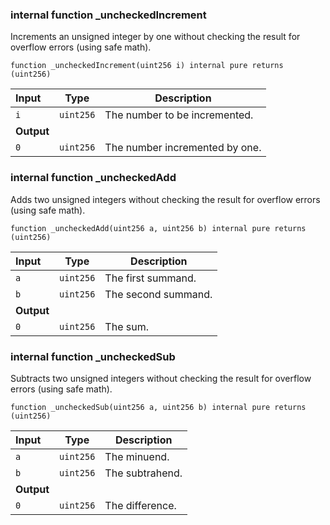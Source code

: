 ### internal function \_uncheckedIncrement

Increments an unsigned integer by one without checking the result for overflow errors (using safe math).

```solidity
function _uncheckedIncrement(uint256 i) internal pure returns (uint256)
```

| Input      | Type      | Description                    |
| :--------- | --------- | ------------------------------ |
| `i`        | `uint256` | The number to be incremented.  |
| **Output** |           |
| `0`        | `uint256` | The number incremented by one. |

### internal function \_uncheckedAdd

Adds two unsigned integers without checking the result for overflow errors (using safe math).

```solidity
function _uncheckedAdd(uint256 a, uint256 b) internal pure returns (uint256)
```

| Input      | Type      | Description         |
| :--------- | --------- | ------------------- |
| `a`        | `uint256` | The first summand.  |
| `b`        | `uint256` | The second summand. |
| **Output** |           |
| `0`        | `uint256` | The sum.            |

### internal function \_uncheckedSub

Subtracts two unsigned integers without checking the result for overflow errors (using safe math).

```solidity
function _uncheckedSub(uint256 a, uint256 b) internal pure returns (uint256)
```

| Input      | Type      | Description     |
| :--------- | --------- | --------------- |
| `a`        | `uint256` | The minuend.    |
| `b`        | `uint256` | The subtrahend. |
| **Output** |           |
| `0`        | `uint256` | The difference. |
